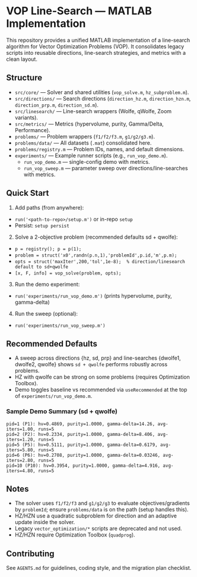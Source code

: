 # VOP Line-Search — MATLAB Implementation

This repository provides a unified MATLAB implementation of a line-search algorithm for Vector Optimization Problems (VOP). It consolidates legacy scripts into reusable directions, line-search strategies, and metrics with a clean layout.

## Structure
- `src/core/` — Solver and shared utilities (`vop_solve.m`, `hz_subproblem.m`).
- `src/directions/` — Search directions (`direction_hz.m`, `direction_hzn.m`, `direction_prp.m`, `direction_sd.m`).
- `src/linesearch/` — Line-search wrappers (Wolfe, qWolfe, Zoom variants).
- `src/metrics/` — Metrics (hypervolume, purity, Gamma/Delta, Performance).
- `problems/` — Problem wrappers (`f1/f2/f3.m`, `g1/g2/g3.m`).
- `problems/data/` — All datasets (`.mat`) consolidated here.
- `problems/registry.m` — Problem IDs, names, and default dimensions.
- `experiments/` — Example runner scripts (e.g., `run_vop_demo.m`).
  - `run_vop_demo.m` — single-config demo with metrics.
  - `run_vop_sweep.m` — parameter sweep over directions/line-searches with metrics.

## Quick Start
1) Add paths (from anywhere):
- `run('<path-to-repo>/setup.m')` or in-repo `setup`
- Persist: `setup persist`
2) Solve a 2-objective problem (recommended defaults sd + qwolfe):
- `p = registry(); p = p(1);`
- `problem = struct('x0',randn(p.n,1),'problemId',p.id,'m',p.m);`
- `opts = struct('maxIter',200,'tol',1e-8);  % direction/linesearch default to sd+qwolfe`
- `[x, F, info] = vop_solve(problem, opts);`
3) Run the demo experiment:
- `run('experiments/run_vop_demo.m')` (prints hypervolume, purity, gamma-delta)
4) Run the sweep (optional):
- `run('experiments/run_vop_sweep.m')`

## Recommended Defaults
- A sweep across directions {hz, sd, prp} and line-searches {dwolfe1, dwolfe2, qwolfe} shows `sd + qwolfe` performs robustly across problems.
- HZ with qwolfe can be strong on some problems (requires Optimization Toolbox).
- Demo toggles baseline vs recommended via `useRecommended` at the top of `experiments/run_vop_demo.m`.

### Sample Demo Summary (sd + qwolfe)
```
pid=1 (P1): hv=0.4869, purity=1.0000, gamma-delta=14.26, avg-iters=1.00, runs=5
pid=2 (P2): hv=0.2334, purity=1.0000, gamma-delta=8.406, avg-iters=1.20, runs=5
pid=5 (P5): hv=0.5111, purity=1.0000, gamma-delta=0.6179, avg-iters=5.80, runs=5
pid=6 (P6): hv=0.2708, purity=1.0000, gamma-delta=0.03246, avg-iters=2.80, runs=5
pid=10 (P10): hv=0.3954, purity=1.0000, gamma-delta=4.916, avg-iters=4.80, runs=5
```

## Notes
- The solver uses `f1/f2/f3` and `g1/g2/g3` to evaluate objectives/gradients by `problemId`; ensure `problems/data` is on the path (setup handles this).
- HZ/HZN use a quadratic subproblem for direction and an adaptive update inside the solver.
- Legacy `vector_optimization/*` scripts are deprecated and not used.
- HZ/HZN require Optimization Toolbox (`quadprog`).

## Contributing
See `AGENTS.md` for guidelines, coding style, and the migration plan checklist.
